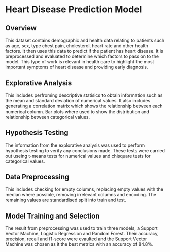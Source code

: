# Heart Disease Prediction Model
## Overview
This dataset contains demographic and health data relating to patients such as age, sex, type chest pain, cholesterol, heart rate and other health factors. It then uses this data to predict if the patient has heart disease. It is preprocessed and evaluated to determine which factors to pass on to the model. This type of work is relevant in health care to highlight the most important symptoms of heart disease and providing early diagnosis.

## Explorative Analysis
This includes perfroming descriptive statisics to obtain information such as the mean and standard deviation of numerical values. It also includes generating a correlation matrix which shows the relationship between each numerical column. Bar plots where used to show the distribution and relationship between categorical values.

## Hypothesis Testing
The information from the explorative analysis was used to perform hypothesis testing to verify any conclusions made. These tests were carried out useing t-means tests for numerical values and chisquare tests for categorical values.

## Data Preprocessing
This includes checking for empty columns, replacing empty values with the median where possible, removing irrelevant columns and encoding. The remaining values are standardised split into train and test.

## Model Training and Selection
The result from preprocessing was used to train three models, a Support Vector Machine, Logistic Regression and Random Forest. Their accuracy, precision, recall and f1-score were evaulted and the Support Vector Machine was chosen as it the best metrics with an accuracy of 84.8%.
